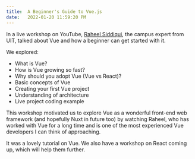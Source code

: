```yaml
---
title:  A Beginner's Guide to Vue.js
date:   2022-01-20 11:59:20 PM
---
```

In a live workshop on YouTube, [Raheel Siddiqui](https://github.com/rawheel), the campus expert from UIT, talked about Vue and how a beginner can get started with it.

We explored:
- What is Vue?
- How is Vue growing so fast?
- Why should you adopt Vue (Vue vs React)?
- Basic concepts of Vue
- Creating your first Vue project
- Understanding of architecture
- Live project coding example

This workshop motivated us to explore Vue as a wonderful front-end web framework (and hopefully Nuxt in future too) by watching Raheel, who has worked with Vue for a long time and is one of the most experienced Vue developers I can think of approaching.

It was a lovely tutorial on Vue. We also have a workshop on React coming up, which will help them further.